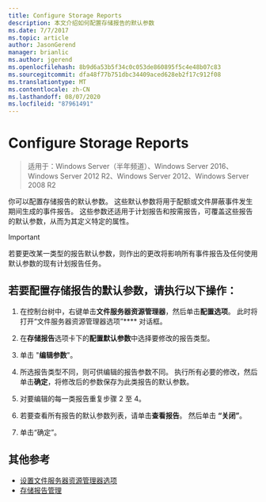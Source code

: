 ```yaml
---
title: Configure Storage Reports
description: 本文介绍如何配置存储报告的默认参数
ms.date: 7/7/2017
ms.topic: article
author: JasonGerend
manager: brianlic
ms.author: jgerend
ms.openlocfilehash: 8b9d6a53b5f34c0c053de860895f5c4e48b07c83
ms.sourcegitcommit: dfa48f77b751dbc34409aced628eb2f17c912f08
ms.translationtype: MT
ms.contentlocale: zh-CN
ms.lasthandoff: 08/07/2020
ms.locfileid: "87961491"
---
```

# <a name="configure-storage-reports"></a>Configure Storage Reports

> 适用于：Windows Server（半年频道）、Windows Server 2016、Windows Server 2012 R2、Windows Server 2012、Windows Server 2008 R2

你可以配置存储报告的默认参数。 这些默认参数将用于配额或文件屏蔽事件发生期间生成的事件报告。 这些参数还适用于计划报告和按需报告，可覆盖这些报告的默认参数，从而为其定义特定的属性。

> [!Important]
> 若要更改某一类型的报告默认参数，则作出的更改将影响所有事件报告及任何使用默认参数的现有计划报告任务。

## <a name="to-configure-the-default-parameters-for-storage-reports"></a>若要配置存储报告的默认参数，请执行以下操作：

1. 在控制台树中，右键单击**文件服务器资源管理器**，然后单击**配置选项**。 此时将打开“文件服务器资源管理器选项”**** 对话框。

2. 在**存储报告**选项卡下的**配置默认参数**中选择要修改的报告类型。

3. 单击 "**编辑参数**"。

4. 所选报告类型不同，则可供编辑的报告参数不同。 执行所有必要的修改，然后单击**确定**，将修改后的参数保存为此类报告的默认参数。

5.  对要编辑的每一类报告重复步骤 2 至 4。

6. 若要查看所有报告的默认参数列表，请单击**查看报告**。 然后单击 **“关闭”**。

7.  单击“确定”。

## <a name="additional-references"></a>其他参考

-   [设置文件服务器资源管理器选项](setting-file-server-resource-manager-options.md)
-   [存储报告管理](storage-reports-management.md)